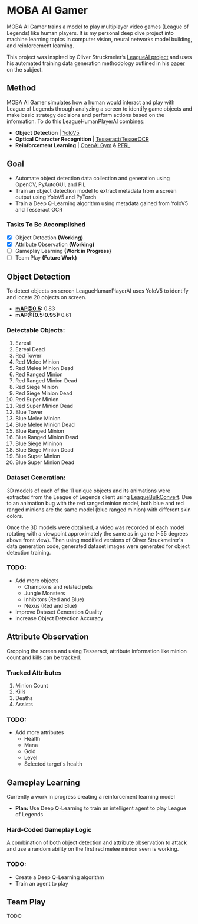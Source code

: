 # MOBA AI Gamer
MOBA AI Gamer trains a model to play multiplayer video games (League of Legends) like human players. It is my personal deep dive project into machine learning topics in computer vision, neural networks model building, and reinforcement learning.  

This project was inspired by Oliver Struckmeier’s [LeagueAI project](https://github.com/Oleffa/LeagueAI) and uses his automated training data generation methodology outlined in his [paper](https://arxiv.org/pdf/1905.13546.pdf) on the subject.

## Method
MOBA AI Gamer simulates how a human would interact and play with League of Legends through analyzing a screen to identify game objects and make basic strategy decisions and perform actions based on the information. To do this LeagueHumanPlayerAI combines:
- **Object Detection** | [YoloV5](https://github.com/ultralytics/yolov5)
- **Optical Character Recognition** | [Tesseract/TesserOCR](https://github.com/sirfz/tesserocr)
- **Reinforcement Learning** | [OpenAI Gym](https://github.com/openai/gym) & [PFRL](https://github.com/pfnet/pfrl)

## Goal
* Automate object detection data collection and generation using OpenCV, PyAutoGUI, and PIL
* Train an object detection model to extract metadata from a screen output using YoloV5 and PyTorch
* Train a Deep Q-Learning algorithm using metadata gained from YoloV5 and Tesseract OCR

### Tasks To Be Accomplished
- [x] Object Detection **(Working)**
- [x] Attribute Observation **(Working)**
- [ ] Gameplay Learning **(Work in Progress)**
- [ ] Team Play **(Future Work)**

## Object Detection
To detect objects on screen LeagueHumanPlayerAI uses YoloV5 to identify and locate 20 objects on screen.
- **mAP@0.5:** 0.83
- **mAP@[0.5:0.95]:** 0.61

### Detectable Objects:
1. Ezreal
2. Ezreal Dead
3. Red Tower
4. Red Melee Minion
5. Red Melee Minion Dead
6. Red Ranged Minion
7. Red Ranged Minion Dead
8. Red Siege Minion
9. Red Siege Minion Dead
10. Red Super Minion
11. Red Super Minion Dead
12. Blue Tower
13. Blue Melee Minion
14. Blue Melee Minion Dead
15. Blue Ranged Minion
16. Blue Ranged Minion Dead
17. Blue Siege Mininon
18. Blue Siege Minion Dead
19. Blue Super Minion
20. Blue Super Minion Dead

### Dataset Generation:
3D models of each of the 11 unique objects and its animations were extracted from the League of Legends client using [LeagueBulkConvert](https://github.com/Jochem-W/LeagueBulkConvert). Due to an animation bug with the red ranged minion model, both blue and red ranged minions are the same model (blue ranged minion) with different skin colors. 

Once the 3D models were obtained, a video was recorded of each model rotating with a viewpoint approximately the same as in game (~55 degrees above front view). Then using modified versions of Oliver Struckmeirer's data generation code, generated dataset images were generated for object detection training.
### TODO:
- Add more objects
  - Champions and related pets
  - Jungle Monsters
  - Inhibitors (Red and Blue)
  - Nexus (Red and Blue)
- Improve Dataset Generation Quality
- Increase Object Detection Accuracy

## Attribute Observation
Cropping the screen and using Tesseract, attribute information like minion count and kills can be tracked.

### Tracked Attributes
1. Minion Count
2. Kills
3. Deaths
4. Assists

### TODO:
- Add more attributes
  - Health
  - Mana
  - Gold
  - Level
  - Selected target's health

## Gameplay Learning
Currently a work in progress creating a reinforcement learning model
- **Plan:** Use Deep Q-Learning to train an intelligent agent to play League of Legends

### Hard-Coded Gameplay Logic
A combination of both object detection and attribute observation to attack and use a random ability on the first red melee minion seen is working.

### TODO:
- Create a Deep Q-Learning algorithm
- Train an agent to play

## Team Play
TODO
